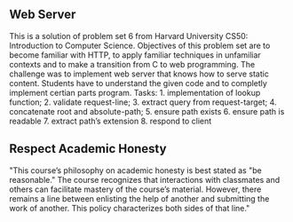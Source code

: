 ## Web Server

This is a solution of problem set 6 from Harvard University CS50: Introduction to Computer Science. Objectives of this problem set are to become familiar with HTTP, to apply familiar techniques in unfamiliar contexts and 
to make a transition from C to web programming. The challenge was to implement web server that knows how to serve static content. Students have to understand the given code and to completly implement certian parts program. 
Tasks: 1. implementation of lookup function;
2. validate request-line;
3. extract query from request-target;
4. concatenate root and absolute-path;
5. ensure path exists
6. ensure path is readable
7. extract path’s extension
8. respond to client

## Respect Academic Honesty

"This  course’s  philosophy  on  academic  honesty  is  best  stated  as  "be  reasonable."  The course recognizes that interactions with classmates and others can facilitate mastery of the course’s material. However, there remains a line between enlisting the help of another and submitting the work of another. This policy characterizes both sides of that line."






